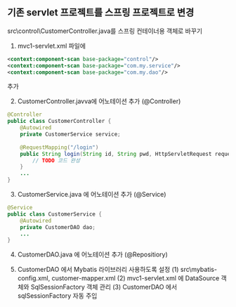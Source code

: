## 기존 servlet 프로젝트를 스프링 프로젝트로 변경

src\control\CustomerController.java를 스프링 컨테이너용 객체로 바꾸기
1. mvc1-servlet.xml 파일에
```xml
<context:component-scan base-package="control"/>
<context:component-scan base-package="com.my.service"/>
<context:component-scan base-package="com.my.dao"/>
``` 
추가

2. CustomerController.javva에 어노테이션 추가 (@Controller)
```java
@Controller
public class CustomerController {
	@Autowired
	private CustomerService service;
	
	@RequestMapping("/login")
	public String login(String id, String pwd, HttpServletRequest request) {	
		// TODO 코드 완성 
	}
	...
}
```
3. CustomerService.java 에 어노테이션 추가 (@Service)
```java
@Service
public class CustomerService {
	@Autowired
	private CustomerDAO dao;
	...
}
```
4. CustomerDAO.java 에 어노테이션 추가 (@Repositiory)

5. CustomerDAO 에서 Mybatis 라이브러리 사용하도록 설정
(1)  src\mybatis-config.xml, customer-mapper.xml
(2) mvc1-servlet.xml 에 DataSource 객체와 SqlSessionFactory 객체 관리
(3) CustomerDAO 에서 sqlSessionFactory 자동 주입


<!--stackedit_data:
eyJoaXN0b3J5IjpbLTE4NzU3MDMxNDldfQ==
-->